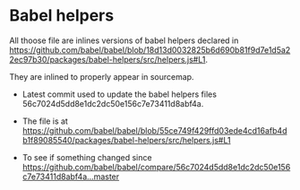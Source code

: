 # Babel helpers

All thoose file are inlines versions of babel helpers declared in https://github.com/babel/babel/blob/18d13d0032825b6d690b81f9d7e1d5a22ec97b30/packages/babel-helpers/src/helpers.js#L1.

They are inlined to properly appear in sourcemap.

- Latest commit used to update the babel helpers files
  56c7024d5dd8e1dc2dc50e156c7e73411d8abf4a.

- The file is at
  https://github.com/babel/babel/blob/55ce749f429ffd03ede4cd16afb4db1f89085540/packages/babel-helpers/src/helpers.js#L1

- To see if something changed since
  https://github.com/babel/babel/compare/56c7024d5dd8e1dc2dc50e156c7e73411d8abf4a...master
